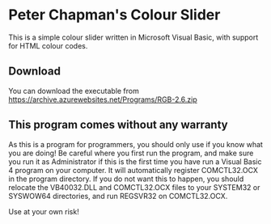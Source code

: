 # Peter Chapman's Colour Slider

This is a simple colour slider written in Microsoft Visual Basic, with support for HTML colour codes.

## Download

You can download the executable from https://archive.azurewebsites.net/Programs/RGB-2.6.zip

## This program comes without any warranty

As this is a program for programmers, you should only use if you know what you are doing! Be careful where you first run the program, and make sure you run it as Administrator if this is the first time you have run a Visual Basic 4 program on your computer. It will automatically register COMCTL32.OCX in the program directory. If you do not want this to happen, you should relocate the VB40032.DLL and COMCTL32.OCX files to your SYSTEM32 or SYSWOW64 directories, and run REGSVR32 on COMCTL32.OCX.

Use at your own risk!
